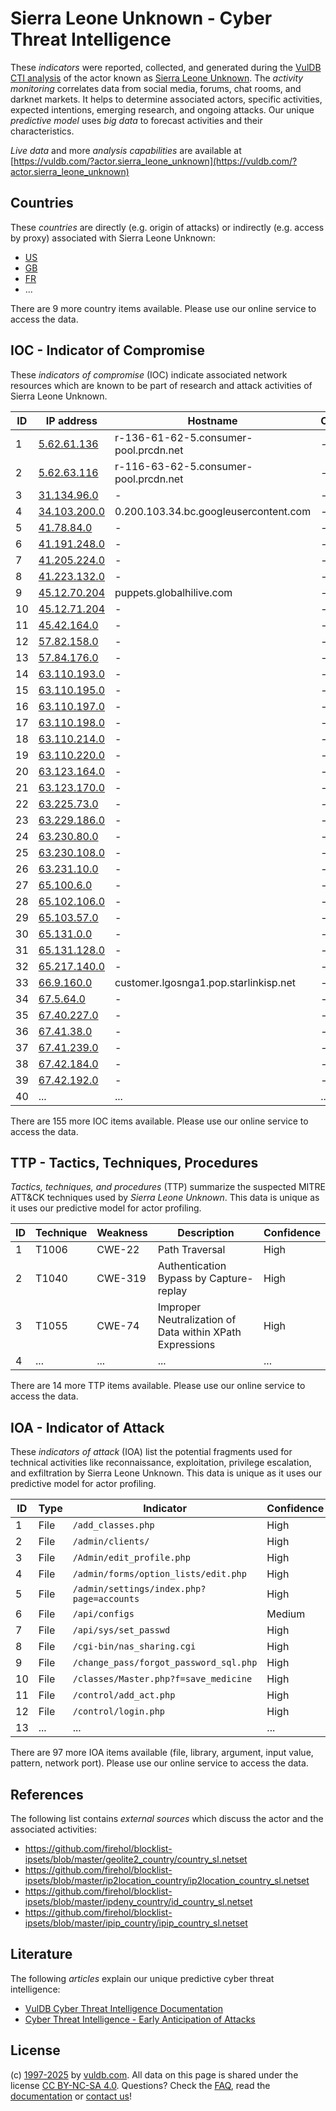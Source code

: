 # Sierra Leone Unknown - Cyber Threat Intelligence

These _indicators_ were reported, collected, and generated during the [VulDB CTI analysis](https://vuldb.com/?kb.cti) of the actor known as [Sierra Leone Unknown](https://vuldb.com/?actor.sierra_leone_unknown). The _activity monitoring_ correlates data from social media, forums, chat rooms, and darknet markets. It helps to determine associated actors, specific activities, expected intentions, emerging research, and ongoing attacks. Our unique _predictive model_ uses _big data_ to forecast activities and their characteristics.

_Live data_ and more _analysis capabilities_ are available at [https://vuldb.com/?actor.sierra_leone_unknown](https://vuldb.com/?actor.sierra_leone_unknown)

## Countries

These _countries_ are directly (e.g. origin of attacks) or indirectly (e.g. access by proxy) associated with Sierra Leone Unknown:

* [US](https://vuldb.com/?country.us)
* [GB](https://vuldb.com/?country.gb)
* [FR](https://vuldb.com/?country.fr)
* ...

There are 9 more country items available. Please use our online service to access the data.

## IOC - Indicator of Compromise

These _indicators of compromise_ (IOC) indicate associated network resources which are known to be part of research and attack activities of Sierra Leone Unknown.

ID | IP address | Hostname | Campaign | Confidence
-- | ---------- | -------- | -------- | ----------
1 | [5.62.61.136](https://vuldb.com/?ip.5.62.61.136) | r-136-61-62-5.consumer-pool.prcdn.net | - | High
2 | [5.62.63.116](https://vuldb.com/?ip.5.62.63.116) | r-116-63-62-5.consumer-pool.prcdn.net | - | High
3 | [31.134.96.0](https://vuldb.com/?ip.31.134.96.0) | - | - | High
4 | [34.103.200.0](https://vuldb.com/?ip.34.103.200.0) | 0.200.103.34.bc.googleusercontent.com | - | Medium
5 | [41.78.84.0](https://vuldb.com/?ip.41.78.84.0) | - | - | High
6 | [41.191.248.0](https://vuldb.com/?ip.41.191.248.0) | - | - | High
7 | [41.205.224.0](https://vuldb.com/?ip.41.205.224.0) | - | - | High
8 | [41.223.132.0](https://vuldb.com/?ip.41.223.132.0) | - | - | High
9 | [45.12.70.204](https://vuldb.com/?ip.45.12.70.204) | puppets.globalhilive.com | - | High
10 | [45.12.71.204](https://vuldb.com/?ip.45.12.71.204) | - | - | High
11 | [45.42.164.0](https://vuldb.com/?ip.45.42.164.0) | - | - | High
12 | [57.82.158.0](https://vuldb.com/?ip.57.82.158.0) | - | - | High
13 | [57.84.176.0](https://vuldb.com/?ip.57.84.176.0) | - | - | High
14 | [63.110.193.0](https://vuldb.com/?ip.63.110.193.0) | - | - | High
15 | [63.110.195.0](https://vuldb.com/?ip.63.110.195.0) | - | - | High
16 | [63.110.197.0](https://vuldb.com/?ip.63.110.197.0) | - | - | High
17 | [63.110.198.0](https://vuldb.com/?ip.63.110.198.0) | - | - | High
18 | [63.110.214.0](https://vuldb.com/?ip.63.110.214.0) | - | - | High
19 | [63.110.220.0](https://vuldb.com/?ip.63.110.220.0) | - | - | High
20 | [63.123.164.0](https://vuldb.com/?ip.63.123.164.0) | - | - | High
21 | [63.123.170.0](https://vuldb.com/?ip.63.123.170.0) | - | - | High
22 | [63.225.73.0](https://vuldb.com/?ip.63.225.73.0) | - | - | High
23 | [63.229.186.0](https://vuldb.com/?ip.63.229.186.0) | - | - | High
24 | [63.230.80.0](https://vuldb.com/?ip.63.230.80.0) | - | - | High
25 | [63.230.108.0](https://vuldb.com/?ip.63.230.108.0) | - | - | High
26 | [63.231.10.0](https://vuldb.com/?ip.63.231.10.0) | - | - | High
27 | [65.100.6.0](https://vuldb.com/?ip.65.100.6.0) | - | - | High
28 | [65.102.106.0](https://vuldb.com/?ip.65.102.106.0) | - | - | High
29 | [65.103.57.0](https://vuldb.com/?ip.65.103.57.0) | - | - | High
30 | [65.131.0.0](https://vuldb.com/?ip.65.131.0.0) | - | - | High
31 | [65.131.128.0](https://vuldb.com/?ip.65.131.128.0) | - | - | High
32 | [65.217.140.0](https://vuldb.com/?ip.65.217.140.0) | - | - | High
33 | [66.9.160.0](https://vuldb.com/?ip.66.9.160.0) | customer.lgosnga1.pop.starlinkisp.net | - | High
34 | [67.5.64.0](https://vuldb.com/?ip.67.5.64.0) | - | - | High
35 | [67.40.227.0](https://vuldb.com/?ip.67.40.227.0) | - | - | High
36 | [67.41.38.0](https://vuldb.com/?ip.67.41.38.0) | - | - | High
37 | [67.41.239.0](https://vuldb.com/?ip.67.41.239.0) | - | - | High
38 | [67.42.184.0](https://vuldb.com/?ip.67.42.184.0) | - | - | High
39 | [67.42.192.0](https://vuldb.com/?ip.67.42.192.0) | - | - | High
40 | ... | ... | ... | ...

There are 155 more IOC items available. Please use our online service to access the data.

## TTP - Tactics, Techniques, Procedures

_Tactics, techniques, and procedures_ (TTP) summarize the suspected MITRE ATT&CK techniques used by _Sierra Leone Unknown_. This data is unique as it uses our predictive model for actor profiling.

ID | Technique | Weakness | Description | Confidence
-- | --------- | -------- | ----------- | ----------
1 | T1006 | CWE-22 | Path Traversal | High
2 | T1040 | CWE-319 | Authentication Bypass by Capture-replay | High
3 | T1055 | CWE-74 | Improper Neutralization of Data within XPath Expressions | High
4 | ... | ... | ... | ...

There are 14 more TTP items available. Please use our online service to access the data.

## IOA - Indicator of Attack

These _indicators of attack_ (IOA) list the potential fragments used for technical activities like reconnaissance, exploitation, privilege escalation, and exfiltration by Sierra Leone Unknown. This data is unique as it uses our predictive model for actor profiling.

ID | Type | Indicator | Confidence
-- | ---- | --------- | ----------
1 | File | `/add_classes.php` | High
2 | File | `/admin/clients/` | High
3 | File | `/Admin/edit_profile.php` | High
4 | File | `/admin/forms/option_lists/edit.php` | High
5 | File | `/admin/settings/index.php?page=accounts` | High
6 | File | `/api/configs` | Medium
7 | File | `/api/sys/set_passwd` | High
8 | File | `/cgi-bin/nas_sharing.cgi` | High
9 | File | `/change_pass/forgot_password_sql.php` | High
10 | File | `/classes/Master.php?f=save_medicine` | High
11 | File | `/control/add_act.php` | High
12 | File | `/control/login.php` | High
13 | ... | ... | ...

There are 97 more IOA items available (file, library, argument, input value, pattern, network port). Please use our online service to access the data.

## References

The following list contains _external sources_ which discuss the actor and the associated activities:

* https://github.com/firehol/blocklist-ipsets/blob/master/geolite2_country/country_sl.netset
* https://github.com/firehol/blocklist-ipsets/blob/master/ip2location_country/ip2location_country_sl.netset
* https://github.com/firehol/blocklist-ipsets/blob/master/ipdeny_country/id_country_sl.netset
* https://github.com/firehol/blocklist-ipsets/blob/master/ipip_country/ipip_country_sl.netset

## Literature

The following _articles_ explain our unique predictive cyber threat intelligence:

* [VulDB Cyber Threat Intelligence Documentation](https://vuldb.com/?kb.cti)
* [Cyber Threat Intelligence - Early Anticipation of Attacks](https://www.scip.ch/en/?labs.20201022)

## License

(c) [1997-2025](https://vuldb.com/?kb.changelog) by [vuldb.com](https://vuldb.com/?kb.about). All data on this page is shared under the license [CC BY-NC-SA 4.0](https://creativecommons.org/licenses/by-nc-sa/4.0/). Questions? Check the [FAQ](https://vuldb.com/?kb.faq), read the [documentation](https://vuldb.com/?kb) or [contact us](https://vuldb.com/?contact)!
